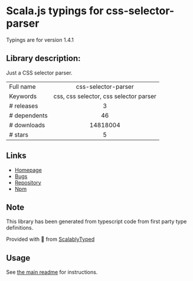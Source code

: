 
# Scala.js typings for css-selector-parser

Typings are for version 1.4.1

## Library description:
Just a CSS selector parser.

|                    |                 |
| ------------------ | :-------------: |
| Full name          | css-selector-parser |
| Keywords           | css, css selector, css selector parser |
| # releases         | 3 |
| # dependents       | 46 |
| # downloads        | 14818004 |
| # stars            | 5 |

## Links
- [Homepage](https://github.com/mdevils/css-selector-parser#readme)
- [Bugs](https://github.com/mdevils/css-selector-parser/issues)
- [Repository](https://github.com/mdevils/css-selector-parser)
- [Npm](https://www.npmjs.com/package/css-selector-parser)
    


## Note
This library has been generated from typescript code from first party type definitions.

Provided with :purple_heart: from [ScalablyTyped](https://github.com/oyvindberg/ScalablyTyped)

## Usage
See [the main readme](../../readme.md) for instructions.


